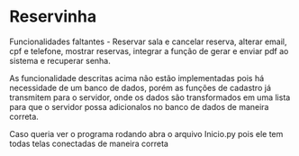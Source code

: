 # Reservinha

Funcionalidades faltantes - Reservar sala e cancelar reserva, alterar email, cpf e telefone, mostrar reservas, integrar a função de gerar e enviar pdf ao sistema e recuperar senha.

As funcionalidade descritas acima não estão implementadas pois há necessidade de um banco de dados, porém as funções de cadastro já transmitem para o servidor, onde os dados são transformados em uma lista para que o servidor possa adicionalos no banco de dados de maneira correta.

Caso queria ver o programa rodando abra o arquivo Inicio.py pois ele tem todas telas conectadas de maneira correta


